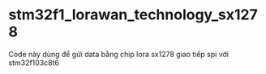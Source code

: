 # stm32f1_lorawan_technology_sx1278 
Code này dùng để gửi data bằng chip lora sx1278 giao tiếp spi với stm32f103c8t6
